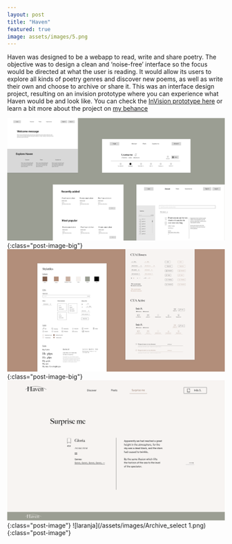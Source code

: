 ```yaml
---
layout: post
title: "Haven"
featured: true
image: assets/images/5.png
---
```


Haven was designed to be a webapp to read, write and share poetry. The objective was to design a clean and ‘noise-free’ interface so the focus would be directed at what the user is reading. It would allow its users to explore all kinds of poetry genres and discover new poems, as well as write their own and choose to archive or share it. This was an interface design project, resulting on an invision prototype where you can experience what Haven would be and look like. You can check the [InVision prototype here](https://invis.io/5VPJT7IASU7) or learn a bit more about the project on [my behance](https://www.behance.net/gallery/77132745/Haven)


![4](/assets/images/wireframes.png){:class="post-image-big"}
![3](/assets/images/styletiles.png){:class="post-image-big"}
![2](/assets/images/surprise_me.png){:class="post-image"}
![laranja](/assets/images/Archive_select 1.png){:class="post-image"}